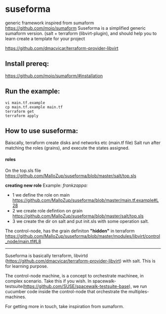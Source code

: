 # suseforma
generic framework inspired from sumaform https://github.com/moio/sumaform
Suseforma is a simplified generic sumaform version. (salt + terraform (libvirt-plugin), and should help you to learn create a template for your project

https://github.com/dmacvicar/terraform-provider-libvirt

## Install prereq:

https://github.com/moio/sumaform/#installation

## Run the example:

```console
vi main.tf.example
cp main.tf.example main.tf
terraform get
terraform apply
```

## How to use suseforma:

Baiscally, terraform create disks and networks etc (main.tf file)
Salt run after matching  the roles (grains), and execute the states assigned.


#### roles
On the top.sls file 
https://github.com/MalloZup/suseforma/blob/master/salt/top.sls

**creating new role**
Example:
*frankzappa:*
* 1 we define the role on main
https://github.com/MalloZup/suseforma/blob/master/main.tf.example#L28
* 2 we create role defintion on grain
 https://github.com/MalloZup/suseforma/blob/master/salt/top.sls
* 3 we create the dir on salt and put init.sls with some operation salt.
  
The control-node, has the grain definiton **"hidden"** in terraform
https://github.com/MalloZup/suseforma/blob/master/modules/libvirt/control_node/main.tf#L8
_____

Suseforma is basically terraform, libvirtd (https://github.com/dmacvicar/terraform-provider-libvirt) with salt.
This is for learning purpose.

The control-node machine, is a concept to orchestrate machinee, in complex scenario. Take this if you wish.
 In spacewalk-testsuite(https://github.com/SUSE/spacewalk-testsuite-base), we run cucumber code inside the control-node that orchestrate the multiples-machines.

For getting more in touch, take inspiration from sumaform.
